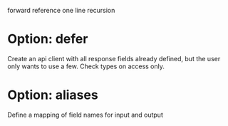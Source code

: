 forward reference
one line recursion


Option: defer
=============

Create an api client with all response fields already defined, but the user only wants to use a few.
Check types on access only.


Option: aliases
===============

Define a mapping of field names for input and output
